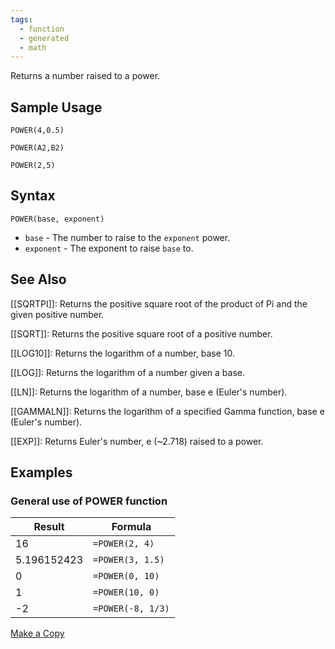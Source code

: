 ```yaml
---
tags:
  - function
  - generated
  - math
---
```


Returns a number raised to a power.

Sample Usage
------------

`POWER(4,0.5)`

`POWER(A2,B2)`

`POWER(2,5)`

Syntax
------

`POWER(base, exponent)`

* `base` - The number to raise to the `exponent` power.
* `exponent` - The exponent to raise `base` to.

See Also
--------

[[SQRTPI]]: Returns the positive square root of the product of Pi and the given positive number.

[[SQRT]]: Returns the positive square root of a positive number.

[[LOG10]]: Returns the logarithm of a number, base 10.

[[LOG]]: Returns the logarithm of a number given a base.

[[LN]]: Returns the logarithm of a number, base e (Euler's number).

[[GAMMALN]]: Returns the logarithm of a specified Gamma function, base e (Euler's number).

[[EXP]]: Returns Euler's number, e (~2.718) raised to a power.

Examples
--------

### 

### General use of POWER function

| **Result** | **Formula** |
| --- | --- |
| 16 | `=POWER(2, 4)` |
| 5.196152423 | `=POWER(3, 1.5)` |
| 0 | `=POWER(0, 10)` |
| 1 | `=POWER(10, 0)` |
| -2 | `=POWER(-8, 1/3)` |

[Make a Copy](https://docs.google.com/spreadsheets/d/1K8RBOvj5kwMIMo8XAU7_4wffL-35kNLkYiLfCbQWGr8/copy)